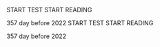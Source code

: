 START TEST
START READING

357 day before 2022
                                              START TEST
START READING

357 day before 2022

